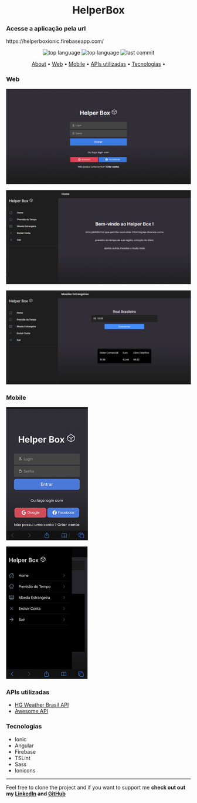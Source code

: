 <h1 align="center">HelperBox</h1>


<h3>Acesse a aplicação pela url</h3>
https://helperboxionic.firebaseapp.com/

<p align="center">
  <img alt="top language" src="https://img.shields.io/github/languages/top/matheusmarks/helper-box-ionic.svg" />
  <img alt="top language" src="https://img.shields.io/github/repo-size/matheusmarks/helper-box-ionic.svg" />
  <img alt="last commit" src="https://img.shields.io/github/last-commit/matheusmarks/helper-box-ionic.svg" />
</p>

<p align="center">
 <a href="#about">About</a> • 
 <a href="#web">Web</a> • 
 <a href="#web">Mobile</a> • 
 <a href="#APIs-utilizadas">APIs utilizadas</a> • 
 <a href="#Tecnologias">Tecnologias</a> • 
</p>

<h3>Web</h3>
<p><img src="https://github.com/matheusmarks/images/blob/master/helper-box/login.png" /></p>
<p><img src="https://github.com/matheusmarks/images/blob/master/helper-box/home.png" /></p>
<p><img src="https://github.com/matheusmarks/images/blob/master/helper-box/moedas.png" /></p>

<h3>Mobile</h3>
<div style="display=flex">
  <div>
    <p><img src="https://github.com/matheusmarks/images/blob/master/helper-box/home-mob.PNG" /></p>
  </div>
  <div>
    <p><img src="https://github.com/matheusmarks/images/blob/master/helper-box/menu-mob.PNG" /></p>
  </div>
</div>


<h3>APIs utilizadas</h3>
  <ul>
    <li><a href="https://hgbrasil.com/status/weather">HG Weather Brasil API</a></li>
    <li><a href="https://docs.awesomeapi.com.br/">Awesome API</a></li>
  </ul>

<h3>Tecnologias</h3>
  <ul>
    <li>Ionic</li>
    <li>Angular</li>
    <li>Firebase</li>
    <li>TSLint</li>
    <li>Sass</li>
    <li>Ionicons</li>
  </ul>

---
Feel free to clone the project and if you want to support me <strong>check out out my <a href="https://www.linkedin.com/in/matheus-marques-0558921b4/">LinkedIn</a> and <a href="https://github.com/matheusmarks">GitHub</a></strong>

